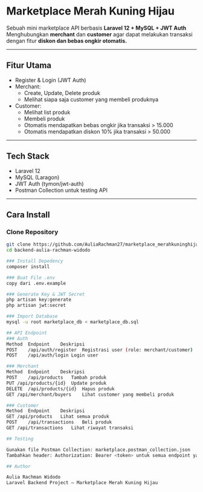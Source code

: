 # Marketplace Merah Kuning Hijau

Sebuah mini marketplace API berbasis **Laravel 12 + MySQL + JWT Auth**  
Menghubungkan **merchant** dan **customer** agar dapat melakukan transaksi dengan fitur **diskon dan bebas ongkir otomatis.**

---

## Fitur Utama
- Register & Login (JWT Auth)
- Merchant:
  - Create, Update, Delete produk
  - Melihat siapa saja customer yang membeli produknya
- Customer:
  - Melihat list produk
  - Membeli produk
  - Otomatis mendapatkan bebas ongkir jika transaksi > 15.000
  - Otomatis mendapatkan diskon 10% jika transaksi > 50.000

---

## Tech Stack
- Laravel 12
- MySQL (Laragon)
- JWT Auth (tymon/jwt-auth)
- Postman Collection untuk testing API

---

## Cara Install

### Clone Repository
```bash
git clone https://github.com/AuliaRachman27/marketplace_merahkuninghijau
cd backend-aulia-rachman-widodo

### Install Depedency
composer install

### Buat File .env
copy dari .env.example

### Generate Key & JWT Secret
php artisan key:generate
php artisan jwt:secret

### Import Database
mysql -u root marketplace_db < marketplace_db.sql

## API Endpoint
### Auth
Method	Endpoint	Deskripsi
POST	/api/auth/register	Registrasi user (role: merchant/customer)
POST	/api/auth/login	Login user

### Merchant
Method	Endpoint	Deskripsi
POST	/api/products	Tambah produk
PUT	/api/products/{id}	Update produk
DELETE	/api/products/{id}	Hapus produk
GET	/api/merchant/buyers	Lihat customer yang membeli produk

### Customer
Method	Endpoint	Deskripsi
GET	/api/products	Lihat semua produk
POST	/api/transactions	Beli produk
GET	/api/transactions	Lihat riwayat transaksi

## Testing

Gunakan file Postman Collection: marketplace.postman_collection.json
Tambahkan header: Authorization: Bearer <token> untuk semua endpoint yang membutuhkan JWT.

## Author

Aulia Rachman Widodo
Laravel Backend Project — Marketplace Merah Kuning Hijau